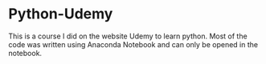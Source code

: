 # Python-Udemy

This is a course I did on the website Udemy to learn python. Most of the code was written using Anaconda Notebook and can only be opened
in the notebook.
